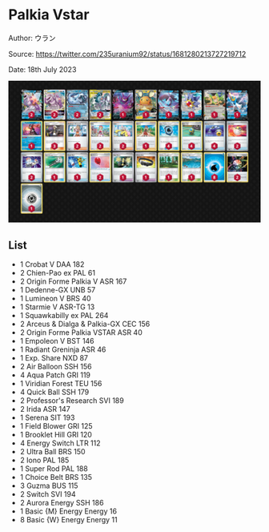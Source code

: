 # Palkia Vstar

Author: ウラン

Source: <https://twitter.com/235uranium92/status/1681280213727219712>

Date: 18th July 2023

![decklist](../../images/PAL/Palkia%20Vstar/3-%20Palkia%20Vstar.png)

## List

* 1 Crobat V DAA 182
* 2 Chien-Pao ex PAL 61
* 2 Origin Forme Palkia V ASR 167
* 1 Dedenne-GX UNB 57
* 1 Lumineon V BRS 40
* 1 Starmie V ASR-TG 13
* 1 Squawkabilly ex PAL 264
* 2 Arceus & Dialga & Palkia-GX CEC 156
* 2 Origin Forme Palkia VSTAR ASR 40
* 1 Empoleon V BST 146
* 1 Radiant Greninja ASR 46
* 1 Exp. Share NXD 87
* 2 Air Balloon SSH 156
* 4 Aqua Patch GRI 119
* 1 Viridian Forest TEU 156
* 4 Quick Ball SSH 179
* 2 Professor's Research SVI 189
* 2 Irida ASR 147
* 1 Serena SIT 193
* 1 Field Blower GRI 125
* 1 Brooklet Hill GRI 120
* 4 Energy Switch LTR 112
* 2 Ultra Ball BRS 150
* 2 Iono PAL 185
* 1 Super Rod PAL 188
* 1 Choice Belt BRS 135
* 3 Guzma BUS 115
* 2 Switch SVI 194
* 2 Aurora Energy SSH 186
* 1 Basic {M} Energy Energy 16
* 8 Basic {W} Energy Energy 11
